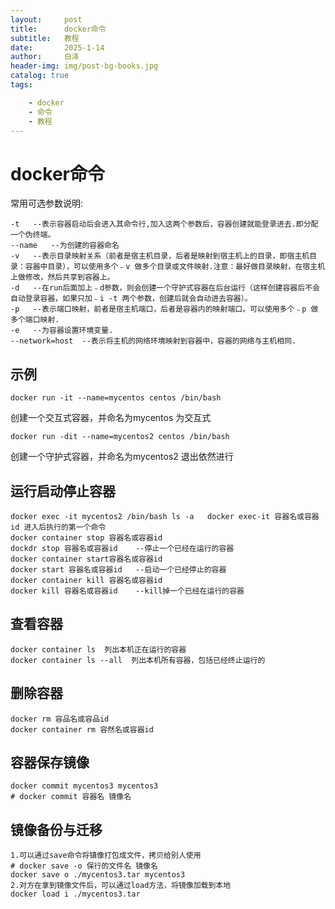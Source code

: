 ```yaml
---
layout:     post
title:      docker命令
subtitle:   教程
date:       2025-1-14
author:     白泽
header-img: img/post-bg-books.jpg
catalog: true
tags:

    - docker
    - 命令
    - 教程
---
```


# docker命令



常用可选参数说明:



``` -i   --表示以"交互模式"运行容器
-t   --表示容器启动后会进入其命令行,加入这两个参数后，容器创建就能登录进去.即分配一个伪终端。
--name   --为创建的容器命名
-v   --表示目录映射关系（前者是宿主机目录，后者是映射到宿主机上的目录，即宿主机目录：容器中目录），可以使用多个﹣v 做多个目录或文件映射.注意：最好做目录映射，在宿主机上做修改，然后共享到容器上。
-d   --在run后面加上﹣d参数，则会创建一个守护式容器在后台运行（这样创建容器后不会自动登录容器，如果只加﹣i -t 两个参数，创建后就会自动进去容器）。
-p   --表示端口映射，前者是宿主机端口，后者是容器内的映射端口。可以使用多个﹣p 做多个端口映射.
-e   --为容器设置环境变量.
--network=host  --表示将主机的网络环境映射到容器中，容器的网络与主机相同.
```

## 示例



`docker run -it --name=mycentos centos /bin/bash`

创建一个交互式容器，并命名为mycentos 为交互式

`docker run -dit --name=mycentos2 centos /bin/bash`

创建一个守护式容器，并命名为mycentos2 退出依然进行

## 运行启动停止容器

``` 
docker exec -it mycentos2 /bin/bash ls -a   docker exec-it 容器名或容器id 进入后执行的第一个命令
docker container stop 容器名或容器id
dockdr stop 容器名或容器id    --停止一个已经在运行的容器
docker container start容器名或容器id
docker start 容器名或容器id   --启动一个已经停止的容器
docker container kill 容器名或容器id
docker kill 容器名或容器id    --kill掉一个已经在运行的容器
```

## 查看容器

```
docker container ls  列出本机正在运行的容器
docker container ls --all  列出本机所有容器，包括已经终止运行的
```

## 删除容器

``` 
docker rm 容品名或容品id
docker container rm 容然名或容器id
```

## 容器保存镜像

```
docker commit mycentos3 mycentos3
# docker commit 容器名 镜像名
```

## 镜像备份与迁移

``` 
1.可以通过save命令将镇像打包成文件，拷贝给别人使用
# docker save -o 保行的文件名 镜像名
docker save o ./mycentos3.tar mycentos3
2.对方在拿到镜像文件后，可以通过load方法，将镜像加载到本地
docker load i ./mycentos3.tar
```

